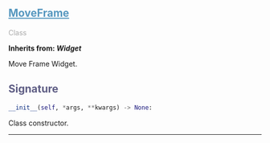 

## <h2 style="color: #5697bf;"><u>MoveFrame</u></h2>

<span style="color: #AAA;">Class</span>

**Inherits from: _Widget_**

Move Frame Widget.


### <h2 style="color: #5e5d84;">Signature</h2>

```python
__init__(self, *args, **kwargs) -> None:
```

Class constructor.


---